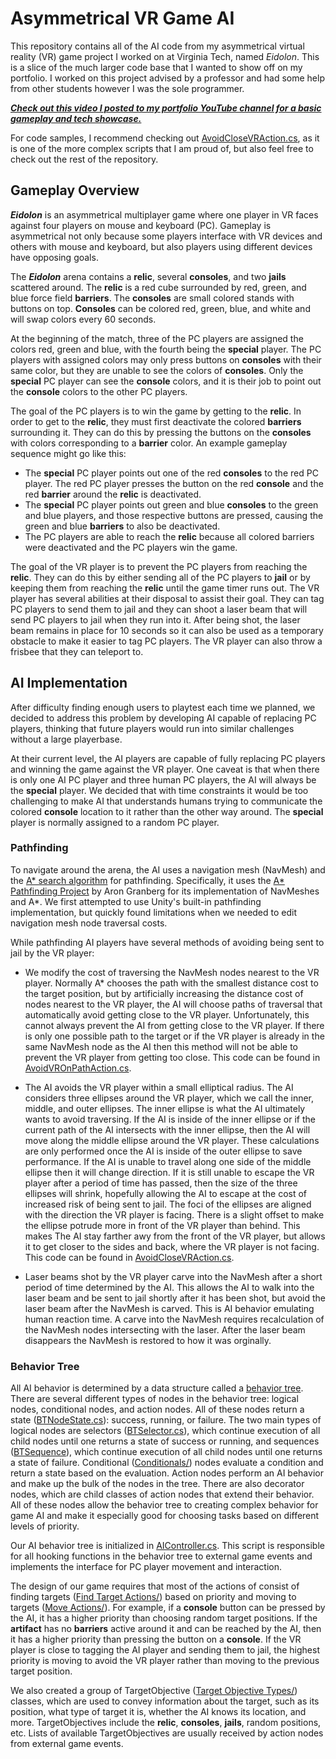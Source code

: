 # Asymmetrical VR Game AI
This repository contains all of the AI code from my asymmetrical virtual reality (VR) game project I worked on at Virginia Tech, named *Eidolon*. This is a slice of the much larger code base that I wanted to show off on my portfolio. I worked on this project advised by a professor and had some help from other students however I was the sole programmer.

***[Check out this video I posted to my portfolio YouTube channel for a basic gameplay and tech showcase.](https://youtu.be/dneIoCeTpTM?si=D8zD-7PSECiqe2Cy)***

For code samples, I recommend checking out [AvoidCloseVRAction.cs](/Src/Behaviors/Find%20Target%20Actions/AvoidCloseVRAction.cs), as it is one of the more complex scripts that I am proud of, but also feel free to check out the rest of the repository.

## Gameplay Overview
***Eidolon*** is an asymmetrical multiplayer game where one player in VR faces against four players on mouse and keyboard (PC). Gameplay is asymmetrical not only because some players interface with VR devices and others with mouse and keyboard, but also players using different devices have opposing goals.

The ***Eidolon*** arena contains a **relic**, several **consoles**, and two **jails** scattered around. The **relic** is a red cube surrounded by red, green, and blue force field **barriers**. The **consoles** are small colored stands with buttons on top. **Consoles** can be colored red, green, blue, and white and will swap colors every 60 seconds.

At the beginning of the match, three of the PC players are assigned the colors red, green and blue, with the fourth being the **special** player. The PC players with assigned colors may only press buttons on **consoles** with their same color, but they are unable to see the colors of **consoles**. Only the **special** PC player can see the **console** colors, and it is their job to point out the **console** colors to the other PC players. 

The goal of the PC players is to win the game by getting to the **relic**. In order to get to the **relic**, they must first deactivate the colored **barriers** surrounding it. They can do this by pressing the buttons on the **consoles** with colors corresponding to a **barrier** color. An example gameplay sequence might go like this:

- The **special** PC player points out one of the red **consoles** to the red PC player. The red PC player presses the button on the red **console** and the red **barrier** around the **relic** is deactivated. 
- The **special** PC player points out green and blue **consoles** to the green and blue players, and those respective buttons are pressed, causing the green and blue **barriers** to also be deactivated.
- The PC players are able to reach the **relic** because all colored barriers were deactivated and the PC players win the game.

The goal of the VR player is to prevent the PC players from reaching the **relic**. They can do this by either sending all of the PC players to **jail** or by keeping them from reaching the **relic** until the game timer runs out. The VR player has several abilities at their disposal to assist their goal. They can tag PC players to send them to jail and they can shoot a laser beam that will send PC players to jail when they run into it. After being shot, the laser beam remains in place for 10 seconds so it can also be used as a temporary obstacle to make it easier to tag PC players. The VR player can also throw a frisbee that they can teleport to.

## AI Implementation
After difficulty finding enough users to playtest each time we planned, we decided to address this problem by developing AI capable of replacing PC players, thinking that future players would run into similar challenges without a large playerbase.

At their current level, the AI players are capable of fully replacing PC players and winning the game against the VR player. One caveat is that when there is only one AI PC player and three human PC players, the AI will always be the **special** player. We decided that with time constraints it would be too challenging to make AI that understands humans trying to communicate the colored **console** location to it rather than the other way around. The **special** player is normally assigned to a random PC player. 

### Pathfinding
To navigate around the arena, the AI uses a navigation mesh (NavMesh) and the [A* search algorithm](https://en.wikipedia.org/wiki/A*_search_algorithm) for pathfinding. Specifically, it uses the [A* Pathfinding Project](https://arongranberg.com/) by Aron Granberg for its implementation of NavMeshes and A*. We first attempted to use Unity's built-in pathfinding implementation, but quickly found limitations when we needed to edit navigation mesh node traversal costs. 

While pathfinding AI players have several methods of avoiding being sent to jail by the VR player: 

- We modify the cost of traversing the NavMesh nodes nearest to the VR player. Normally A* chooses the path with the smallest distance cost to the target position, but by artificially increasing the distance cost of nodes nearest to the VR player, the AI will choose paths of traversal that automatically avoid getting close to the VR player. Unfortunately, this cannot always prevent the AI from getting close to the VR player. If there is only one possible path to the target or if the VR player is already in the same NavMesh node as the AI then this method will not be able to prevent the VR player from getting too close. This code can be found in [AvoidVROnPathAction.cs](/Src/Behaviors/AvoidVROnPathAction.cs).

- The AI avoids the VR player within a small elliptical radius. The AI considers three ellipses around the VR player, which we call the inner, middle, and outer ellipses. The inner ellipse is what the AI ultimately wants to avoid traversing. If the AI is inside of the inner ellipse or if the current path of the AI intersects with the inner ellipse, then the AI will move along the middle ellipse around the VR player. These calculations are only performed once the AI is inside of the outer ellipse to save performance. If the AI is unable to travel along one side of the middle ellipse then it will change direction. If it is still unable to escape the VR player after a period of time has passed, then the size of the three ellipses will shrink, hopefully allowing the AI to escape at the cost of increased risk of being sent to jail. The foci of the ellipses are aligned with the direction the VR player is facing. There is a slight offset to make the ellipse potrude more in front of the VR player than behind. This makes The AI stay farther awy from the front of the VR player, but allows it to get closer to the sides and back, where the VR player is not facing. This code can be found in [AvoidCloseVRAction.cs](/Src/Behaviors/Find%20Target%20Actions/AvoidCloseVRAction.cs).

- Laser beams shot by the VR player carve into the NavMesh after a short period of time determined by the AI. This allows the AI to walk into the laser beam and be sent to jail shortly after it has been shot, but avoid the laser beam after the NavMesh is carved. This is AI behavior emulating human reaction time. A carve into the NavMesh requires recalculation of the NavMesh nodes intersecting with the laser. After the laser beam disappears the NavMesh is restored to how it was orginally.

### Behavior Tree
All AI behavior is determined by a data structure called a [behavior tree](https://en.wikipedia.org/wiki/Behavior_tree_(artificial_intelligence,_robotics_and_control)). There are several different types of nodes in the behavior tree: logical nodes, conditional nodes, and action nodes. All of these nodes return a state ([BTNodeState.cs](/Src/BTNodeState.cs)): success, running, or failure. The two main types of logical nodes are selectors ([BTSelector.cs](/Src/BTSelector.cs)), which continue execution of all child nodes until one returns a state of success or running, and sequences ([BTSequence](/Src/BTSequence.cs)), which continue execution of all child nodes until one returns a state of failure. Conditional ([Conditionals/](/Src/Behaviors/Conditionals/)) nodes evaluate a condition and return a state based on the evaluation. Action nodes perform an AI behavior and make up the bulk of the nodes in the tree. There are also decorator nodes, which are child classes of action nodes that extend their behavior. All of these nodes allow the behavior tree to creating complex behavior for game AI and make it especially good for choosing tasks based on different levels of priority.

Our AI behavior tree is initialized in [AIController.cs](/Src/AIController.cs). This script is responsible for all hooking functions in the behavior tree to external game events and implements the interface for PC player movement and interaction.

The design of our game requires that most of the actions of consist of finding targets ([Find Target Actions/](/Src/Behaviors/Find%20Target%20Actions/)) based on priority and moving to targets ([Move Actions/](/Src/Behaviors/Move%20Actions/)). For example, if a **console** button can be pressed by the AI, it has a higher priority than choosing random target positions. If the **artifact** has no **barriers** active around it and can be reached by the AI, then it has a higher priority than pressing the button on a **console**. If the VR player is close to tagging the AI player and sending them to jail, the highest priority is moving to avoid the VR player rather than moving to the previous target position. 

We also created a group of TargetObjective ([Target Objective Types/](/Src/Behaviors/Target%20Objective%20Types/)) classes, which are used to convey information about the target, such as its position, what type of target it is, whether the AI knows its location, and more. TargetObjectives include the **relic**, **consoles**, **jails**, random positions, etc. Lists of available TargetObjectives are usually received by action nodes from external game events.
